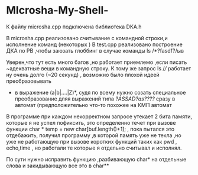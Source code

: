 # MIcrosha-My-Shell-

К файлу microsha.cpp подключена библиотека DKA.h 

В microsha.cpp   реализовано считывание с командной строки,и исполнение команд (некоторых )
В  test.cpp реализовано построение ДКА по РВ ,чтобы заюзать глоббинг в случае команды ls /*?fasdf?/ыв

Уверен,что тут есть много багов ,но работает приемлемо ,если писать ~адекватные вещи в командную строку.
К тому же запрос ls /*/* работает ну очень долго (~20 секунд) , возможно было плохой идеей преобразовывать 
* в выражение (a|b|....|Z)*,  судя по всему нужно созать специальное преобразование дляя выражений типа *?ASSAD?as????*
 сразу в автомат (предположительно что-то похожее на КМП автомат
 
 В программе при каждом некорректном запросе утекает 2 бита памяти, которые я не успел пофиксить, это определенно течет при 
 вызове функции char * temp = new char[buf.length()+1]; , пока пытался это отдебажить, получил программу ,в которой память уже не текла ,но уже не работающую при вызове коротких функций таких как pwd , echo,time , но работали те которые я отдельно считывал и исполнял.
 
 По сути нужно исправить функцию ,разбивающую  char* на отдельные слова и закидывающую все это в char**
